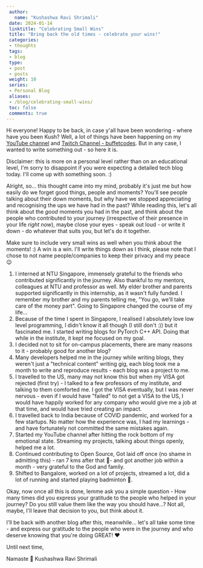 ```yaml
---
 author:
   name: "Kushashwa Ravi Shrimali"
 date: 2024-01-14
 linktitle: "Celebrating Small Wins"
 title: "Bring back the old times - celebrate your wins!"
 categories:
 - thoughts
 tags:
 - blog
 type:
 - post
 - posts
 weight: 10
 series:
 - Personal Blog
 aliases:
 - /blog/celebrating-small-wins/
 toc: false
 comments: true
---
```


Hi everyone! Happy to be back, in case y'all have been wondering - where have you been Kush? Well, a lot of things have been happening on my [YouTube channel](https://youtube.com/c/kushashwaraviShrimali) and [Twitch Channel - buffetcodes](https://twitch.tv/buffetcodes). But in any case, I wanted to write something out - so here it is.

Disclaimer: this is more on a personal level rather than on an educational level, I'm sorry to disappoint if you were expecting a detailed tech blog today. I'll come up with something soon. :)

Alright, so... this thought came into my mind, probably it's just me but how easily do we forget good things, people and moments? You'll see people talking about their down moments, but why have we stopped appreciating and recognising the ups we have had in the past? While reading this, let's all think about the _good_ moments you had in the past, and think about the people who contributed to your journey (irrespective of their presence in your life _right now_), maybe close your eyes - speak out loud - or write it down - do whatever that suits you, but let's do it together.

Make sure to include very small wins as well when you think about the moments! :) A win is a win. I'll write things down as I think, please note that I chose to not name people/companies to keep their privacy and my peace 😉

1. I interned at NTU Singapore, immensely grateful to the friends who contributed significantly in the journey. Also thankful to my mentors, colleagues at NTU and professor as well. My elder brother and parents supported significantly in this internship, as it wasn't fully funded. I remember my brother and my parents telling me, "You go, we'll take care of the money part". Going to Singapore changed the course of my life...
2. Because of the time I spent in Singapore, I realised I absolutely love low level programming, I didn't know it all though (I still don't :)) but it fascinated me. I started writing blogs for PyTorch C++ API. Doing that while in the institute, it kept me focused on my goal.
3. I decided not to sit for on-campus placements, there are many reasons to it - probably good for another blog?
4. Many developers helped me in the journey while writing blogs, they weren't just a "technical content" writing gig, each blog took me a month to write and reproduce results - each blog was a project to me.
5. I travelled to the US, many may not know this but when my VISA got rejected (first try) - I talked to a few professors of my institute, and talking to them comforted me. I got the VISA eventually, but I was never nervous - even if I would have "failed" to not get a VISA to the US, I would have happily worked for any company who would give me a job at that time, and would have tried creating an impact.
6. I travelled back to India because of COVID pandemic, and worked for a few startups. No matter how the experience was, I had my learnings - and have fortunately not committed the same mistakes again.
7. Started my YouTube channel after hitting the rock bottom of my emotional state. Streaming my projects, talking about things openly, helped me a lot.
8. Continued contributing to Open Source, Got laid off once (no shame in admitting this) - ran 7 kms after that 🏃- and got another job within a month - very grateful to the God and family.
9. Shifted to Bangalore, worked on a lot of projects, streamed a lot, did a lot of running and started playing badminton 🏸.

Okay, now once all this is done, lemme ask you a simple question - How many times did you express your gratitude to the people who helped in your journey? Do you still value them like the way you should have...? Not all, maybe, I'll leave that decision to you, but think about it.

I'll be back with another blog after this, meanwhile... let's all take some time - and express our gratitude to the people who were in the journey and who deserve knowing that you're doing GREAT! ❤️

Until next time,

Namaste 🙏
Kushashwa Ravi Shrimali
